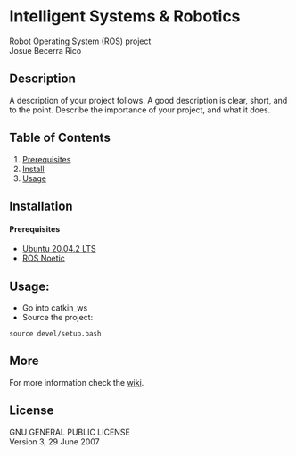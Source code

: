 # Intelligent Systems & Robotics
Robot Operating System (ROS) project <br>
Josue Becerra Rico

## Description
A description of your project follows. A good description is clear, short, and to the point. Describe the importance of your project, and what it does.

## Table of Contents
 1. [Prerequisites](#Prerequisites)
 2. [Install](#Installation)
 3. [Usage](#Usage)


## Installation
#### Prerequisites
 - [Ubuntu 20.04.2 LTS](https://releases.ubuntu.com/20.04/)
 - [ROS Noetic](http://wiki.ros.org/noetic/Installation/Ubuntu)

## Usage: 
 - Go into catkin_ws
 - Source the project:
    
```
source devel/setup.bash
```

## More
For more information check the [wiki](https://github.com/josuebecerra7/ISR/wiki).

## License
 GNU GENERAL PUBLIC LICENSE <br>
 Version 3, 29 June 2007
 
